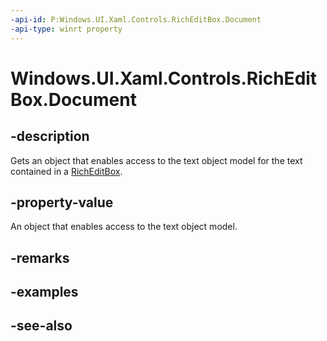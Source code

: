 ```yaml
---
-api-id: P:Windows.UI.Xaml.Controls.RichEditBox.Document
-api-type: winrt property
---
```


<!-- Property syntax
public Windows.UI.Text.ITextDocument Document { get; }
-->

# Windows.UI.Xaml.Controls.RichEditBox.Document

## -description
Gets an object that enables access to the text object model for the text contained in a [RichEditBox](richeditbox.md).



## -property-value
An object that enables access to the text object model.

## -remarks

## -examples

## -see-also

